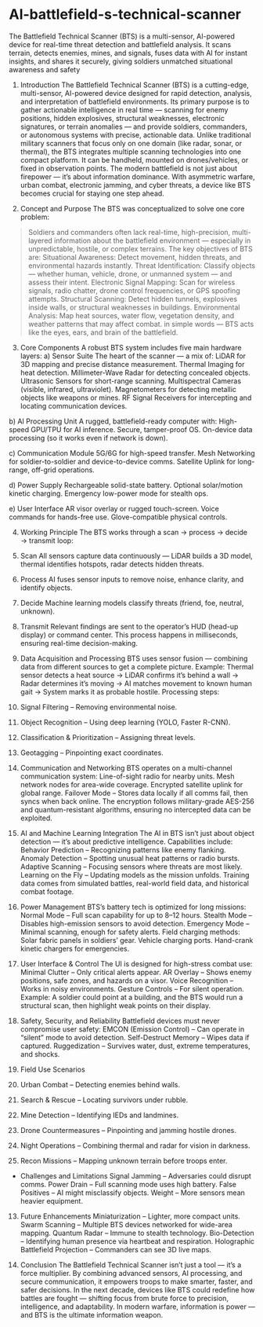 # AI-battlefield-s-technical-scanner
The Battlefield Technical Scanner (BTS) is a multi-sensor, AI-powered device for real-time threat detection and battlefield analysis. It scans terrain, detects enemies, mines, and signals, fuses data with AI for instant insights, and shares it securely, giving soldiers unmatched situational awareness and safety

1. Introduction
The Battlefield Technical Scanner (BTS) is a cutting-edge, multi-sensor, AI-powered device designed for rapid detection, analysis, and interpretation of battlefield environments. Its primary purpose is to gather actionable intelligence in real time — scanning for enemy positions, hidden explosives, structural weaknesses, electronic signatures, or terrain anomalies — and provide soldiers, commanders, or autonomous systems with precise, actionable data.
Unlike traditional military scanners that focus only on one domain (like radar, sonar, or thermal), the BTS integrates multiple scanning technologies into one compact platform. It can be handheld, mounted on drones/vehicles, or fixed in observation points.
The modern battlefield is not just about firepower — it’s about information dominance. With asymmetric warfare, urban combat, electronic jamming, and cyber threats, a device like BTS becomes crucial for staying one step ahead.

2. Concept and Purpose
The BTS was conceptualized to solve one core problem:
> Soldiers and commanders often lack real-time, high-precision, multi-layered information about the battlefield environment — especially in unpredictable, hostile, or complex terrains.
The key objectives of BTS are:
Situational Awareness: Detect movement, hidden threats, and environmental hazards instantly.
Threat Identification: Classify objects — whether human, vehicle, drone, or unmanned system — and assess their intent.
Electronic Signal Mapping: Scan for wireless signals, radio chatter, drone control frequencies, or GPS spoofing attempts.
Structural Scanning: Detect hidden tunnels, explosives inside walls, or structural weaknesses in buildings.
Environmental Analysis: Map heat sources, water flow, vegetation density, and weather patterns that may affect combat.
in simple words — BTS acts like the eyes, ears, and brain of the battlefield.

3. Core Components
A robust BTS system includes five main hardware layers:
a) Sensor Suite
The heart of the scanner — a mix of:
LiDAR for 3D mapping and precise distance measurement.
Thermal Imaging for heat detection.
Millimeter-Wave Radar for detecting concealed objects.
Ultrasonic Sensors for short-range scanning.
Multispectral Cameras (visible, infrared, ultraviolet).
Magnetometers for detecting metallic objects like weapons or mines.
RF Signal Receivers for intercepting and locating communication devices.

b) AI Processing Unit
A rugged, battlefield-ready computer with:
High-speed GPU/TPU for AI inference.
Secure, tamper-proof OS.
On-device data processing (so it works even if network is down).

c) Communication Module
5G/6G for high-speed transfer.
Mesh Networking for soldier-to-soldier and device-to-device comms.
Satellite Uplink for long-range, off-grid operations.

d) Power Supply
Rechargeable solid-state battery.
Optional solar/motion kinetic charging.
Emergency low-power mode for stealth ops.

e) User Interface
AR visor overlay or rugged touch-screen.
Voice commands for hands-free use.
Glove-compatible physical controls.

4. Working Principle
The BTS works through a scan → process → decide → transmit loop:
1. Scan
All sensors capture data continuously — LiDAR builds a 3D model, thermal identifies hotspots, radar detects hidden threats.
2. Process
AI fuses sensor inputs to remove noise, enhance clarity, and identify objects.
3. Decide
Machine learning models classify threats (friend, foe, neutral, unknown).
4. Transmit
Relevant findings are sent to the operator’s HUD (head-up display) or command center.
This process happens in milliseconds, ensuring real-time decision-making.


5. Data Acquisition and Processing
BTS uses sensor fusion — combining data from different sources to get a complete picture.
Example:
Thermal sensor detects a heat source → LiDAR confirms it’s behind a wall → Radar determines it’s moving → AI matches movement to known human gait → System marks it as probable hostile.
Processing steps:
1. Signal Filtering – Removing environmental noise.
2. Object Recognition – Using deep learning (YOLO, Faster R-CNN).
3. Classification & Prioritization – Assigning threat levels.
4. Geotagging – Pinpointing exact coordinates.


6. Communication and Networking
BTS operates on a multi-channel communication system:
Line-of-sight radio for nearby units.
Mesh network nodes for area-wide coverage.
Encrypted satellite uplink for global range.
Failover Mode – Stores data locally if all comms fail, then syncs when back online.
The encryption follows military-grade AES-256 and quantum-resistant algorithms, ensuring no intercepted data can be exploited.


7. AI and Machine Learning Integration
The AI in BTS isn’t just about object detection — it’s about predictive intelligence.
Capabilities include:
Behavior Prediction – Recognizing patterns like enemy flanking.
Anomaly Detection – Spotting unusual heat patterns or radio bursts.
Adaptive Scanning – Focusing sensors where threats are most likely.
Learning on the Fly – Updating models as the mission unfolds.
Training data comes from simulated battles, real-world field data, and historical combat footage.

8. Power Management
BTS’s battery tech is optimized for long missions:
Normal Mode – Full scan capability for up to 8–12 hours.
Stealth Mode – Disables high-emission sensors to avoid detection.
Emergency Mode – Minimal scanning, enough for safety alerts.
Field charging methods:
Solar fabric panels in soldiers’ gear.
Vehicle charging ports.
Hand-crank kinetic chargers for emergencies.


9. User Interface & Control
The UI is designed for high-stress combat use:
Minimal Clutter – Only critical alerts appear.
AR Overlay – Shows enemy positions, safe zones, and hazards on a visor.
Voice Recognition – Works in noisy environments.
Gesture Controls – For silent operation.
Example: A soldier could point at a building, and the BTS would run a structural scan, then highlight weak points on their display.


10. Safety, Security, and Reliability
Battlefield devices must never compromise user safety:
EMCON (Emission Control) – Can operate in “silent” mode to avoid detection.
Self-Destruct Memory – Wipes data if captured.
Ruggedization – Survives water, dust, extreme temperatures, and shocks.


12. Field Use Scenarios
1. Urban Combat – Detecting enemies behind walls.
2. Search & Rescue – Locating survivors under rubble.
3. Mine Detection – Identifying IEDs and landmines.
4. Drone Countermeasures – Pinpointing and jamming hostile drones.
5. Night Operations – Combining thermal and radar for vision in darkness.
6. Recon Missions – Mapping unknown terrain before troops enter.


* Challenges and Limitations
Signal Jamming – Adversaries could disrupt comms.
Power Drain – Full scanning mode uses high battery.
False Positives – AI might misclassify objects.
Weight – More sensors mean heavier equipment.


13. Future Enhancements
Miniaturization – Lighter, more compact units.
Swarm Scanning – Multiple BTS devices networked for wide-area mapping.
Quantum Radar – Immune to stealth technology.
Bio-Detection – Identifying human presence via heartbeat and respiration.
Holographic Battlefield Projection – Commanders can see 3D live maps.


14. Conclusion
The Battlefield Technical Scanner isn’t just a tool — it’s a force multiplier. By combining advanced sensors, AI processing, and secure communication, it empowers troops to make smarter, faster, and safer decisions.
In the next decade, devices like BTS could redefine how battles are fought — shifting focus from brute force to precision, intelligence, and adaptability. In modern warfare, information is power — and BTS is the ultimate information weapon.


